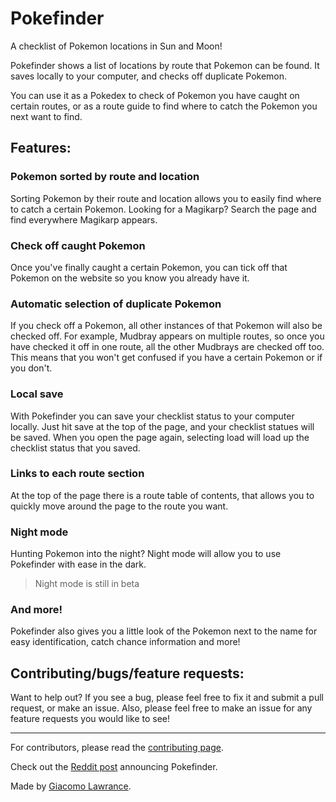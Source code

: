 # Pokefinder
A checklist of Pokemon locations in Sun and Moon!

Pokefinder shows a list of locations by route that Pokemon can be found. It saves locally to your computer, and checks off duplicate Pokemon.

You can use it as a Pokedex to check of Pokemon you have caught on certain routes, or as a route guide to find where to catch the Pokemon you next want to find.

## Features:
### Pokemon sorted by route and location
Sorting Pokemon by their route and location allows you to easily find where to catch a certain Pokemon. Looking for a Magikarp? Search the page and find everywhere Magikarp appears.

### Check off caught Pokemon
Once you've finally caught a certain Pokemon, you can tick off that Pokemon on the website so you know you already have it.

### Automatic selection of duplicate Pokemon
If you check off a Pokemon, all other instances of that Pokemon will also be checked off. For example, Mudbray appears on multiple routes, so once you have checked it off in one route, all the other Mudbrays are checked off too. This means that you won't get confused if you have a certain Pokemon or if you don't.

### Local save
With Pokefinder you can save your checklist status to your computer locally. Just hit save at the top of the page, and your checklist statues will be saved. When you open the page again, selecting load will load up the checklist status that you saved.

### Links to each route section
At the top of the page there is a route table of contents, that allows you to quickly move around the page to the route you want.

### Night mode
Hunting Pokemon into the night? Night mode will allow you to use Pokefinder with ease in the dark.

> Night mode is still in beta

### And more!
Pokefinder also gives you a little look of the Pokemon next to the name for easy identification, catch chance information and more!

## Contributing/bugs/feature requests:
Want to help out? If you see a bug, please feel free to fix it and submit a pull request, or make an issue. Also, please feel free to make an issue for any feature requests you would like to see!

---

For contributors, please read the [contributing page](contributions.html).

Check out the [Reddit post](https://www.reddit.com/r/pokemon/comments/6m7hoj/announcing_pokefinder_a_checklist_of_pokemon/) announcing Pokefinder.

Made by [Giacomo Lawrance](http://giacomolaw.me).
